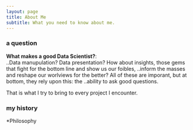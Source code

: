 ```yaml
---
layout: page
title: About Me
subtitle: What you need to know about me.
---
```



### a question


**__What makes a good Data Scientist?__**:   
..Data manupulation? Data presentation?  How about insights, those gems that fight for the bottom line and show us our foibles, ..inform the masses and reshape our worlviews for the better?  All of these are imporant, but at bottom, they rely upon this: the ..ability to ask good questions. 

That is what I try to bring to every project I encounter.

### my history

*Philosophy
